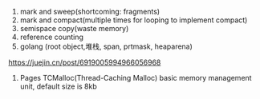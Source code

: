 1. mark and sweep(shortcoming: fragments)
2. mark and compact(multiple times for looping to implement compact)
3. semispace copy(waste memory)
4. reference counting
5. golang (root object,堆栈, span, prtmask, heaparena)

https://juejin.cn/post/6919005994966056968

1. Pages
TCMalloc(Thread-Caching Malloc) basic memory management unit, default size is 8kb